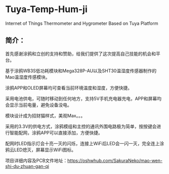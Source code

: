 Tuya-Temp-Hum-ji
========
Internet of Things Thermometer and Hygrometer Based on Tuya Platform

 简介：
 ------
   首先感谢涂鸦和立创的支持和赞助，给我们提供了这次提高自己技能的机会和平台。
   
   基于涂鸦WB3S低功耗模块和Mega328P-AU以及SHT30温湿度传感器制作的Mao温湿度传感模块。
   
   涂鸦APP和OLED屏幕均可查看当前环境温度和湿度，方便快捷。
   
   采用电池供电，可随时移动到任何地方，支持5V手机充电器充电，APP和屏幕均会显示当前电量，避免设备没电。
   
   模块设计成为招财猫样式，美观Max。。。
   
   采用的3.3V的供电方式，涂鸦模组和主控的通讯外围电路极为简单，按按键会进行智能配网，涂鸦APP可以直接添加，方便快捷。
   
   配网时LED指示灯会十亮一灭的闪烁，连接上WiFi后LED会一闪一灭，完全连上涂鸦云LED熄灭，屏幕显示WiFi图标。
 
项目详细内容及PCB文件地址：https://oshwhub.com/SakuraNeko/mao-wen-shi-du-zhuan-gan-qi
